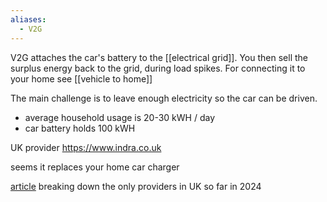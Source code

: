 ```yaml
---
aliases:
  - V2G
---
```

V2G attaches the car's battery to the [[electrical grid]]. You then sell the surplus energy back to the grid, during load spikes.
For connecting it to your home see [[vehicle to home]]

The main challenge is to leave enough electricity so the car can be driven.

- average household usage is 20-30 kWH / day
- car battery holds 100 kWH

UK provider https://www.indra.co.uk

seems it replaces your home car charger

[article](https://www.electrifying.com/blog/article/octopus-offers-free-home-charging-with-new-v2g-tariff) breaking down the only providers in UK so far in 2024